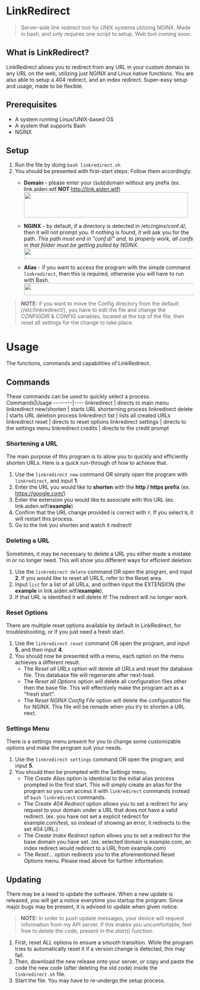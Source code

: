 # LinkRedirect
> Server-side link redirect tool for UNIX systems utilizing NGINX. Made in bash, and only requires one script to setup. Web tool coming soon. 

## What is LinkRedirect?
LinkRedirect allows you to redirect from any URL in your custom domain to any URL on the web, utilizing just NGINX and Linux native functions. You are also able to setup a 404 redirect, and an index redirect. Super-easy setup and usage, made to be flexible. 

## Prerequisites 
- A system running Linux/UNIX-based OS <br>
- A system that supports Bash <br>
- NGINX

## Setup
1) Run the file by doing `bash linkredirect.sh` <br> 
2) You should be presented with first-start steps. Follow them accordingly. <br>
    * **Domain** - please enter your (sub)domain without any prefix (ex. link.aiden.wtf **NOT** http://link.aiden.wtf) <br> <img src ="https://i.aiden.wtf/1637809491.png" width="440" height="68"/> 
 
    * **NGINX** - by default, if a directory is detected in /etc/nginx/conf.d/, then it will not prompt you. If nothing is found, it will ask you for the path. *This path must end in "conf.d/" and, to properly work, all confs in that folder must be getting pulled by NGINX.* <br> <img src="https://i.aiden.wtf/1637810085.png" width="509" height="29"/>
     
    * **Alias** - if you want to access the program with the simple command `linkredirect`, then this is required, otherwise you will have to run with Bash. <br> <img src="https://i.aiden.wtf/1637809835.png" width="585" height="32"/>

> **NOTE:** if you want to move the Config directory from the default (/etc/linkredirect/), you have to edit the file and change the *CONFIGDIR* & *CONFIG* variables, located at the top of the file, then reset all settings for the change to take place.

# Usage
The functions, commands and capabilities of LinkRedirect. 

## Commands

These commands can be used to quickly select a process.
Commands|Usage
--------|----
linkredirect | directs to main menu
linkredirect new/shorten | starts URL shorterning process
linkredirect delete | starts URL deletion process
linkredirect list | lists all created URLs
linkredirect reset | directs to reset options
linkredirect settings | directs to the settings menu
linkredirect credits | directs to the credit prompt

### Shortening a URL
The main purpose of this program is to allow you to quickly and efficiently shorten URLs. Here is a quick run-through of how to achieve that.

1) Use the `linkredirect new` command OR simply open the program with `linkredirect`, and input **1**.
2) Enter the URL you would like to **shorten** with the **http / https prefix** (ex. https://google.com/)
3) Enter the extension you would like to associate with this URL (ex. link.aiden.wtf/**example**)
4) Confirm that the URL change provided is correct with `Y`. If you select `N`, it will restart this process.
5) Go to the link you shorten and watch it redirect!

### Deleting a URL
Sometimes, it may be necessary to delete a URL you either made a mistake in or no longer need. This will show you different ways for efficient deletion.

1) Use the `linkredirect delete` command OR open the program, and input **2**. If you would like to reset all URLS, refer to the Reset area.
2) Input `list` for a list of all URLs, and or/then input the EXTENSION (the **example** in link.aiden.wtf/**example**).
3) If that URL is identified it will delete it! The redirect will no longer work.

### Reset Options
There are multiple reset options available by default in LinkRedirect, for troubleshooting, or if you just need a fresh start.

1) Use the `linkredirect reset` command OR open the program, and input **5**, and then input **4**.
2) You should now be presented with a menu, each option on the menu achieves a different result.   
   * The *Reset all URLs* option will delete all URLs and reset the database file. This database file will regenerate after next-load.
   * The *Reset all Options* option will delete all configuration files other then the base file. This will effectively make the program act as a "fresh start".
   * The *Reset NGINX Config File* option will delete the configuration file for NGINX. This file will be remade when you try to shorten a URL next.

### Settings Menu
There is a settings menu present for you to change some customizable options and make the program suit your needs.

1) Use the `linkredirect settings` command OR open the program, and input **5**.
2) You should then be prompted with the Settings menu.
   * The *Create Alias* option is identicial to the initial alias process prompted in the first start. This will simply create an alias for the program so you can access it with `linkredirect` commands instead of `bash linkredirect` commands.
   * The *Create 404 Redirect* option allows you to set a redirect for any request to your domain under a URL that does not have a valid redirect. (ex. you have not set a explicit redirect for example.com/test, so instead of showing an error, it redirects to the set 404 URL.)
   * The *Create Index Redirect* option allows you to set a redirect for the base domain you have set. (ex. selected domain is example.com, an index redirect would redirect to a URL from example.com)
   * The *Reset...* option redirects you to the aforementioned Reset Options menu. Please read above for further information.

## Updating
There may be a need to update the software. When a new update is released, you will get a notice everytime you startup the program. Since major bugs may be present, it is advised to update when given notice.

> **NOTE:** In order to push update messages, your device will request information from my API server. If this makes you uncomfortable, feel free to delete the code, present in the *start()* function. 

1) First, reset ALL options to ensure a smooth transition. While the program tries to automatically reset it if a version change is detected, this may fail.
2) Then, download the new release onto your server, or copy and paste the code the new code (after deleting the old code) inside the `linkredirect.sh` file.
3) Start the file. You may have to re-undergo the setup process.
